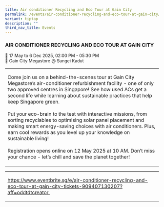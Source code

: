 ```yaml
---
title: Air conditioner Recycling and Eco Tour at Gain City
permalink: /events/air-conditioner-recycling-and-eco-tour-at-gain-city/
variant: tiptap
description: ""
third_nav_title: Events
---
```

<h3>AIR CONDITIONER RECYCLING AND ECO TOUR AT GAIN CITY</h3>
<p>📆 17 May to 6 Dec 2025, 02:00 PM - 05:30 PM
<br>📍 Gain City Megastore @ Sungei Kadut
<br>
</p>
<table style="minWidth: 25px">
<colgroup>
<col>
</colgroup>
<tbody>
<tr>
<td rowspan="1" colspan="1">
<p>Come join us on a behind-the-scenes tour at Gain City Megastore’s air-conditioner
refurbishment facility - one of only two approved centres in Singapore!
See how used ACs get a second life while learning about sustainable practices
that help keep Singapore green.
<br>
<br>Put your eco-brain to the test with interactive missions, from sorting
recyclables to optimising solar panel placement and making smart energy-saving
choices with air conditioners. Plus, earn cool rewards as you level up
your knowledge on sustainable living!
<br>
<br>Registration opens online on 12 May 2025 at 10 AM. Don’t miss your chance
- let’s chill and save the planet together!</p>
</td>
</tr>
</tbody>
</table>
<table style="minWidth: 25px">
<colgroup>
<col>
</colgroup>
<tbody>
<tr>
<td rowspan="1" colspan="1">
<p><a href="https://www.eventbrite.sg/e/air-conditioner-recycling-and-eco-tour-at-gain-city-tickets-909407130207?aff=oddtdtcreator" rel="noopener noreferrer nofollow" target="_blank">https://www.eventbrite.sg/e/air-conditioner-recycling-and-eco-tour-at-gain-city-tickets-909407130207?aff=oddtdtcreator&nbsp;</a>
</p>
</td>
</tr>
</tbody>
</table>
<p></p>